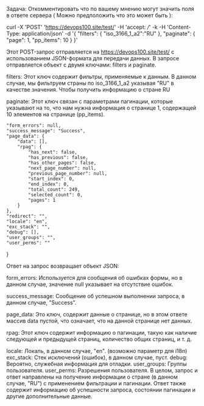 Задача:
Откомментировать что по вашему мнению могут значить поля в ответе сервера ( Можно предположить что это может быть ):

curl -X 'POST'   'https://devops100.site/test/'   -H 'accept: */*'  -k -H 'Content-Type: application/json'   -d '{
  "filters": {
     "iso_3166_1_a2":"RU"
  },
  "paginate": {
    "page": 1,
    "pp_items": 10
  }
}'

Этот POST-запрос отправляется на https://devops100.site/test/ с использованием JSON-формата для передачи данных. В запросе отправляется объект с двумя ключами: filters и paginate.

filters: Этот ключ содержит фильтры, применяемые к данным. В данном случае, мы фильтруем страны по iso_3166_1_a2 указывая "RU" в качестве значения. Чтобы получить информацию о стране RU

paginate: Этот ключ связан с параметрами пагинации, которые указывают на то, что нам нужна информация о странице 1, содержащей 10 элементов на странице (pp_items).


    "form_errors": null,
    "success_message": "Success",
    "page_data": {
        "data": [],
        "rpag": {
            "has_next": false,
            "has_previous": false,
            "has_other_pages": false,
            "next_page_number": null,
            "previous_page_number": null,
            "start_index": 0,
            "end_index": 0,
            "total_count": 249,
            "selected_count": 0,
            "pages": 1
        }
    },
    "redirect": "",
    "locale": "en",
    "exc_stack": "",
    "debug": [],
    "user_groups": "",
    "user_perms": ""
}

Ответ на запрос возвращает объект JSON:

form_errors: Используется для сообщения об ошибках формы, но в данном случае, значение null указывает на отсутствие ошибок.

success_message: Сообщение об успешном выполнении запроса, в данном случае, "Success".

page_data: Это ключ, содержит данные о странице, но в этом ответе массив data пустой, что означает, что на данной странице нет данных.

rpag: Этот ключ содержит информацию о пагинации, такую как наличие следующей и предыдущей страниц, количество общих страниц, и т. д.

locale: Локаль, в данном случае, "en". (возможно параметр для i18n)
exc_stack: Стек исключений (ошибок), в данном случае, пуст.
debug: Вероятно, служебная информация для отладки.
user_groups: Группы пользователя.
user_perms: Разрешения пользователя.
В целом, запрос и ответ направлены на получение информации о стране (в данном случае, "RU") с применением фильтрации и пагинации. Ответ также содержит информацию об успешности запроса, состоянии пагинации и другие дополнительные данные.
